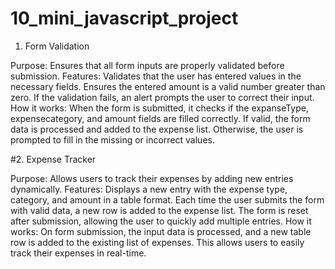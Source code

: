 # 10_mini_javascript_project


1. Form Validation

Purpose: Ensures that all form inputs are properly validated before submission.
Features:
Validates that the user has entered values in the necessary fields.
Ensures the entered amount is a valid number greater than zero.
If the validation fails, an alert prompts the user to correct their input.
How it works: When the form is submitted, it checks if the expanseType, expensecategory, and amount fields are filled correctly. If valid, the form data is processed and added to the expense list. Otherwise, the user is prompted to fill in the missing or incorrect values.


#2. Expense Tracker

Purpose: Allows users to track their expenses by adding new entries dynamically.
Features:
Displays a new entry with the expense type, category, and amount in a table format.
Each time the user submits the form with valid data, a new row is added to the expense list.
The form is reset after submission, allowing the user to quickly add multiple entries.
How it works: On form submission, the input data is processed, and a new table row is added to the existing list of expenses. This allows users to easily track their expenses in real-time.
